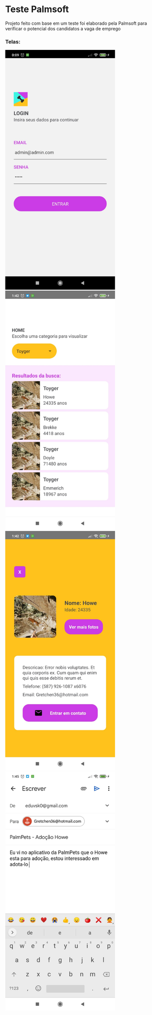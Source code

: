 # Teste Palmsoft

Projeto feito com base em um teste foi elaborado pela Palmsoft para verificar o potencial dos candidatos a vaga de emprego



### Telas:
<p float="center">
  <img alt="Mobile" width="350" src="README/img2.jfif" />
  <img alt="Mobile" width="350" src="README/img4.jfif" />
  <img alt="Mobile" width="350" src="README/img1.jfif" />
  <img alt="Mobile" width="350" src="README/img3.jfif" />  
</p>
